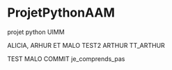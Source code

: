 # ProjetPythonAAM
projet python UIMM

ALICIA, ARHUR ET MALO
TEST2 ARTHUR
TT_ARTHUR

TEST MALO COMMIT
je_comprends_pas 